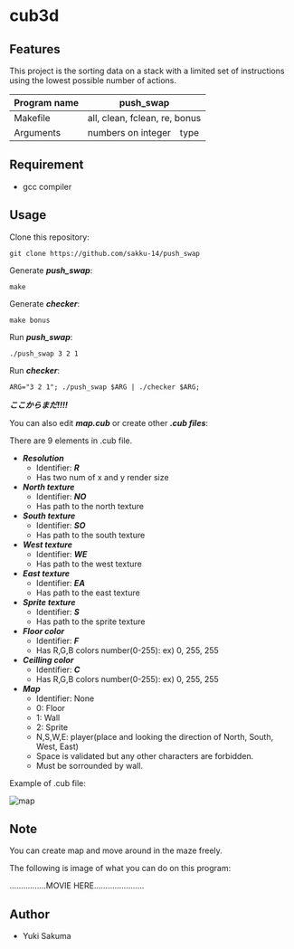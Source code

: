 # cub3d

## Features
This project is the sorting data on a stack with a limited set of instructions using the lowest possible number of actions.

| Program name | push_swap |
| ---- | ---- |
| Makefile | all, clean, fclean, re, bonus |
| Arguments | numbers on integer　type |

## Requirement
- gcc compiler

## Usage
Clone this repository:
```shell
git clone https://github.com/sakku-14/push_swap
```

Generate ***push_swap***:
```shell
make
```

Generate ***checker***:
```shell
make bonus
```

Run ***push_swap***:
```shell
./push_swap 3 2 1
```

Run ***checker***:
```shell
ARG="3 2 1"; ./push_swap $ARG | ./checker $ARG;
```

***ここからまだ!!!!***

You can also edit ***map.cub*** or create other ***.cub files***:

There are 9 elements in .cub file.
- ***Resolution***
  - Identifier: ***R***
  - Has two num of x and y render size
- ***North texture***
  - Identifier: ***NO***
  - Has path to the north texture
- ***South texture***
  - Identifier: ***SO***
  - Has path to the south texture
- ***West texture***
  - Identifier: ***WE***
  - Has path to the west texture
- ***East texture***
  - Identifier: ***EA***
  - Has path to the east texture
- ***Sprite texture***
  - Identifier: ***S***
  - Has path to the sprite texture
- ***Floor color***
  - Identifier: ***F***
  - Has R,G,B colors number(0-255): ex) 0, 255, 255 
- ***Ceilling color***
  - Identifier: ***C***
  - Has R,G,B colors number(0-255): ex) 0, 255, 255
- ***Map***
  - Identifier: None
  - 0: Floor
  - 1: Wall
  - 2: Sprite
  - N,S,W,E: player(place and looking the direction of North, South, West, East)
  - Space is validated but any other characters are forbidden.
  - Must be sorrounded by wall.

Example of .cub file:

![map](https://github.com/sakku-14/image_repo/blob/master/cub3d/map_img.png)

## Note

You can create map and move around in the maze freely.

The following is image of what you can do on this program:

................MOVIE HERE......................


## Author
- Yuki Sakuma
